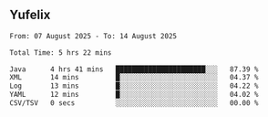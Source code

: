 ## Yufelix

<!--START_SECTION:waka-->

```txt
From: 07 August 2025 - To: 14 August 2025

Total Time: 5 hrs 22 mins

Java      4 hrs 41 mins   ██████████████████████░░░   87.39 %
XML       14 mins         █░░░░░░░░░░░░░░░░░░░░░░░░   04.37 %
Log       13 mins         █░░░░░░░░░░░░░░░░░░░░░░░░   04.22 %
YAML      12 mins         █░░░░░░░░░░░░░░░░░░░░░░░░   04.02 %
CSV/TSV   0 secs          ░░░░░░░░░░░░░░░░░░░░░░░░░   00.00 %
```

<!--END_SECTION:waka-->

